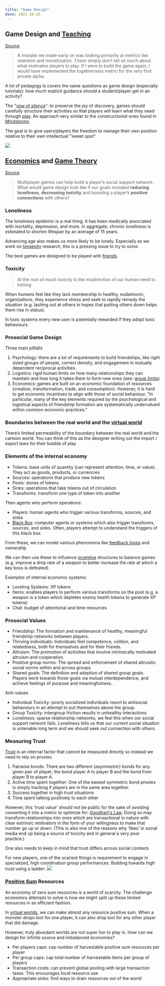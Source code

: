 ```yaml
---
title: "Game Design"
date: 2021-10-26
---
```


## Game Design and [Teaching](thoughts/teaching.md)
[Source](https://klr.tumblr.com/post/159583871898/game-designers-vs-education-researchers-on)

> A mistake we made early on was looking primarily at metrics like retention and monetization. These simply don’t tell us much about what motivates players to play. If I were to build the game again, I would have implemented the togetherness metric for the very first private alpha.

A lot of pedagogy is covers the same questions as game design (especially tutorials): how much explicit guidance should a student/player get in an activity?

The "[vow of silence](https://www.youtube.com/watch?v=xrDZ--AuiL8)": to preserve the joy of discovery, games should carefully structure their activities so that players will learn what they need through [play](thoughts/play.md). An approach very similar to the constructionist ones found in [Mindstorms](thoughts/Mindstorms.md)

The goal is to give users/players the freedom to manage their own position relative to their own intellectual "sweet spot"

![](/thoughts/images/flow.png)

## [Economics](thoughts/economics.md) and [Game Theory](thoughts/game%20theory.md)
[Source](https://lostgarden.home.blog/2020/01/11/prosocial-economics-for-game-design-%EF%BB%BF/)

> Multiplayer games can help build a player’s social support network. What would game design look like if our goals included **reducing loneliness**, **decreasing toxicity** and boosting a player’s **positive connections** with others?

### Loneliness
The loneliness epidemic is a real thing. It has been medically associated with mortality, depression, and more. In aggregate, chronic loneliness is estimated to shorten lifespan by an average of 15 years.

Advancing age also makes us more likely to be lonely. Especially as we work on [longevity](thoughts/longevity.md) research, this is a pressing issue to try to solve.

The best games are designed to be played with [friends](thoughts/tribe%20flourishing.md).

### Toxicity
> At the root of much toxicity is the misdirection of our human need to belong

When humans feel like they lack membership in healthy, eudaimonic, organizations, they experience stress and seek to rapidly remedy the situation (e.g. lashing out at others in hopes that putting others down helps them rise in status).

In toxic systems every new user is potentially rewarded if they adopt toxic behaviours.

### Prosocial Game Design
Three main pitfalls
1. Psychology: there are a lot of requirements to build friendships, like right sized groups of people, correct density, and engagement in mutually dependent reciprocal activities.
2. Logistics: rigid human limits on how many relationships they can maintain and how long it takes them to form new ones (see: [group limits](thoughts/group%20limits.md))
3. Economics: games are built on an economic foundation of resources (creation, transformation, trade, and consumption). However, it is hard to get economic incentives to align with those of social behaviour. "In particular, many of the key elements required by the psychological and logistical aspects of friendship formation are systematically undervalued within common economic practices."

### Boundaries between the real world and the [virtual world](thoughts/virtual%20worlds.md)
There’s limited permeability of the boundary between the real world and the cartoon world. You can think of this as the designer writing out the import / export laws for their bubble of play

### Elements of the internal economy
- Tokens: base units of quantity (can represent attention, time, or value). They act as goods, products, or currencies
- Sources: operations that produce new tokens
- Pools: stores of tokens
- Sinks: operations that take tokens out of circulation
- Transforms: transform one type of token into another

Then agents who perform operations:
- Players: human agents who trigger various transforms, sources, and sinks
- [Black Box](thoughts/black%20box.md): computer agents or systems which also trigger transforms, sources, and sinks. Often, players attempt to understand the triggers of this black box.

From these, we can model various phenomena like [feedback loops](thoughts/feedback%20loops.md) and ownership

We can then use these to influence [incentive](thoughts/incentives.md) structures to balance games (e.g. improve a drop rate of a weapon to better increase the rate at which a key boss is defeated)

Examples of internal economic systems:
- Leveling Systems: XP tokens
- Items: enables players to perform various transforms on the pool (e.g. a weapon is a token which depletes enemy health tokens to generate XP tokens)
- Chat: budget of attentional and time resources

### Prosocial Values
- Friendship: The formation and maintenance of healthy, meaningful friendship networks between players. 
- Thriving individuals: Individuals feel competence, volition, and relatedness, both for themselves and for their friends. 
- Altruism: The promotion of activities that involve intrinsically motivated altruism and cooperation. 
- Positive group norms: The spread and enforcement of shared altruistic social norms within and across groups.
- Shared goals: The definition and adoption of shared group goals. Players work towards those goals via mutual interdependence, and achieve feelings of purpose and meaningfulness. 

Anti-values
- Individual Toxicity: poorly socialized individuals resort to antisocial behavoiurs in an attempt to put themselves above the group.
- Group Toxicity: intergroup friction results in unhealthy interactions
- Loneliness: sparse relationship networks, we feel this when our social support network fails. Loneliness tells us that our current social situation is untenable long term and we should seek out connection with others.

### Measuring Trust
[Trust](thoughts/trust.md) is an internal factor that cannot be measured directly so instead we need to rely on proxies.
1. Pairwise bonds: There are two different (_asymmetric_) bonds for any given pair of player; the bond player A to player B and the bond from player B to player A.
2. Active time spent together: One of the easiest symmetric bond proxies is simply tracking if players are in the same area together. 
3. Success together in high trust situations
4. Time spent talking positively to each other

However, this 'trust value' should not be public for the sake of avoiding converting it into a metric to optimize for: [Goodhart's Law](thoughts/quantization.md). Doing so may transform relationships into ones which are transactional in nature with clear extrinsic motivators in the form of your willingness to make that number go up or down. (This is also one of the reasons why ‘likes’ in social media end up being a source of toxicity and in general a very poor practice.)

One also needs to keep in mind that trust differs across social contexts

For new players, one of the scariest things is requirement to engage in specialized, high coordination group performances. Building towards high trust using a ladder:
![](/thoughts/images/trust-ladder.png)

### [Positive Sum](thoughts/positive%20sum.md) Resources
An economy of zero sum resources is a world of scarcity. The challenge economics attempts to solve is how we might split up these limited resources in an efficient fashion.

In [virtual worlds](thoughts/virtual%20worlds.md), we can make almost any resource positive sum. When a monster drops loot for one player, it can also drop loot for any other player that did damage.

However, truly abundant worlds are not super fun to play in. How can we design for infinite source and imbalanced economies?
- Per players caps: cap number of harvestable positive sum resources per player
- Per group caps: cap total number of harvestable items per group of players
- Transaction costs: can prevent global pooling with large transaction taxes. This encourages local resource use
- Appropriate sinks: find ways to drain resources out of the world


